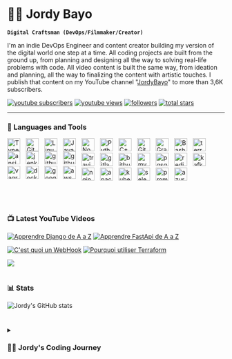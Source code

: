 <!-- # DevOps-Research
This Repo Contains Learning files for differents technologies in devops field

### Learning Path 

##### DevOps Starter

+ Learn Continuous Integration & Continuous Delivery ✔
  + Jenkins ✔
  + Github action ✔
+ Deploy real projet using CI/CD
  + Azure DevOps ✔
  + AWS OpsWork 
  + Run a Controlled Deploy With AWS Elastic Beanstalk 
  + Deploying a PHP Application Using AWS OpsWorks
+ Master Git
  + Commmits ✔
  + Branchings ✔
  + Workflows ✔
+ Learn Terraform
  + EC2 ✔
  + Teraform with AWS ✔
+ Learn JIRA ✔
  + jira ✔
  + learn agile, jira and agile methods ✔
  + Kanban and scrums methods ✔
  + jira dashboard ✔
+ 

##### DevOps Intermediate
+ DevOps CI /CD
+ Introduction to kubernetes
  + kubernetes glossary
  + deploy a stateless app
+ Kubernetes tools
  + Helm
  + GitOps
  + Istio
  + knative
  + prometheus
  + Grafana# devops -->


# 🏄‍♂️ Jordy Bayo

**`Digital Craftsman (DevOps/Filmmaker/Creator)`**

I'm an indie DevOps Engineer and content creator building my version of the digital world one step at a time. All coding projects are built from the ground up, from planning and designing all the way to solving real-life problems with code. All video content is built the same way, from ideation and planning, all the way to finalizing the content with artistic touches. I publish that content on my YouTube channel "[JordyBayo][youtube]" to more than 3,6K subscribers.

   <p align="left">
      <a href="https://www.youtube.com/c/jordybayo?sub_confirmation=1">
         <img alt="youtube subscribers" title="Subscribe to my YouTube channel" src="https://custom-icon-badges.demolab.com/youtube/channel/subscribers/UCaYBAKpckm_6OSs7rJNGodQ?color=%23E05D44&label=SUBSCRIBE&logo=video&logoColor=white&style=for-the-badge&labelColor=CE4630"/></a> 
      <a href="https://www.youtube.com/c/jordybayo">
         <img alt="youtube views" title="YouTube views" src="https://custom-icon-badges.demolab.com/youtube/channel/views/UCaYBAKpckm_6OSs7rJNGodQ?color=%23E1AD0E&logo=eye&logoColor=white&style=for-the-badge&labelColor=C79600"/></a> 
      <a href="https://github.com/ForrestKnight?tab=followers">
         <img alt="followers" title="Follow me on Github" src="https://custom-icon-badges.demolab.com/github/followers/jordybayo?color=236ad3&labelColor=1155ba&style=for-the-badge&logo=person-add&label=Follow&logoColor=white"/></a>
      <a href="https://github.com/jordybayo?tab=repositories&sort=stargazers">
         <img alt="total stars" title="Total stars on GitHub" src="https://custom-icon-badges.demolab.com/github/stars/jordybayo?color=55960c&style=for-the-badge&labelColor=488207&logo=star"/></a>
   </p>

---

### 🧰 Languages and Tools  

<img align="left" alt="TypeScript" width="30px" style="padding-right:10px;" src="https://cdn.jsdelivr.net/gh/devicons/devicon/icons/typescript/typescript-plain.svg" />
<img align="left" alt="Git" width="30px" style="padding-right:10px;" src="https://cdn.jsdelivr.net/gh/devicons/devicon/icons/git/git-original.svg" />
<img align="left" alt="Linux" width="30px" style="padding-right:10px;" src="https://cdn.jsdelivr.net/gh/devicons/devicon/icons/linux/linux-original.svg" />
<img align="left" alt="JavaScript" width="30px" style="padding-right:10px;" src="https://cdn.jsdelivr.net/gh/devicons/devicon/icons/javascript/javascript-plain.svg" />
<img align="left" alt="NodeJS" width="30px" style="padding-right:10px;" src="https://cdn.jsdelivr.net/gh/devicons/devicon/icons/nodejs/nodejs-original.svg" />
<img align="left" alt="Python" width="30px" style="padding-right:10px;" src="https://cdn.jsdelivr.net/gh/devicons/devicon/icons/python/python-plain.svg" />
<img align="left" alt="C++" width="30px" style="padding-right:10px;" src="https://cdn.jsdelivr.net/gh/devicons/devicon/icons/cplusplus/cplusplus-line.svg" />
<img align="left" alt="GitHub" width="30px" style="padding-right:10px;" src="https://cdn.jsdelivr.net/gh/devicons/devicon/icons/github/github-original.svg" />
<img align="left" alt="Gradle" width="30px" style="padding-right:10px;" src="https://cdn.jsdelivr.net/gh/devicons/devicon/icons/gradle/gradle-plain.svg" />
<img align="left" alt="Bash" width="30px" style="padding-right:10px;" src="https://cdn.jsdelivr.net/gh/devicons/devicon/icons/bash/bash-original.svg" />  
<img align="left" alt="terraform" width="30px" style="padding-right:10px;" src="https://cdn.jsdelivr.net/gh/devicons/devicon/icons/terraform/terraform-original.svg" />
<img  align="left" alt="ansible" width="30px" style="padding-right:10px;" src="https://cdn.jsdelivr.net/gh/devicons/devicon/icons/ansible/ansible-original.svg" />
<img align="left" alt="jenkins" width="30px" style="padding-right:10px;"  src="https://cdn.jsdelivr.net/gh/devicons/devicon/icons/jenkins/jenkins-original.svg" />
<img align="left" alt="github" width="30px" style="padding-right:10px;" src="https://cdn.jsdelivr.net/gh/devicons/devicon/icons/github/github-original.svg" />
<img align="left" alt="github" width="30px" style="padding-right:10px;" src="https://cdn.jsdelivr.net/gh/devicons/devicon/icons/circleci/circleci-plain-wordmark.svg" />
<br> <br>
<img align="left" alt="travis" width="30px" style="padding-right:10px;" src="https://cdn.jsdelivr.net/gh/devicons/devicon/icons/travis/travis-plain-wordmark.svg" />
<img  align="left" alt="gitlab" width="30px" style="padding-right:10px;" src="https://cdn.jsdelivr.net/gh/devicons/devicon/icons/gitlab/gitlab-original-wordmark.svg" />
<img  align="left" alt="bitbucket" width="30px" style="padding-right:10px;" src="https://cdn.jsdelivr.net/gh/devicons/devicon/icons/bitbucket/bitbucket-original-wordmark.svg" />
<img  align="left" alt="mysql" width="30px" style="padding-right:10px;"  src="https://cdn.jsdelivr.net/gh/devicons/devicon/icons/mysql/mysql-original-wordmark.svg" />
<img  align="left" alt="pgsql" width="30px" style="padding-right:10px;"  src="https://cdn.jsdelivr.net/gh/devicons/devicon/icons/postgresql/postgresql-original.svg" />
<img  align="left" alt="redis" width="30px" style="padding-right:10px;" src="https://cdn.jsdelivr.net/gh/devicons/devicon/icons/redis/redis-original.svg" />
<img  align="left" alt="kafka" width="30px" style="padding-right:10px;"  src="https://cdn.jsdelivr.net/gh/devicons/devicon/icons/apachekafka/apachekafka-original-wordmark.svg" />
<img align="left" alt="vagrant" width="30px" style="padding-right:10px;"  src="https://cdn.jsdelivr.net/gh/devicons/devicon/icons/vagrant/vagrant-original.svg" />
<img  align="left" alt="docker" width="30px" style="padding-right:10px;" src="https://cdn.jsdelivr.net/gh/devicons/devicon/icons/docker/docker-original.svg" />
<img align="left" alt="googlecloud" width="30px" style="padding-right:10px;"  src="https://cdn.jsdelivr.net/gh/devicons/devicon/icons/googlecloud/googlecloud-original.svg" />
<img align="left" alt="aws" width="30px" style="padding-right:10px;" src="https://cdn.jsdelivr.net/gh/devicons/devicon/icons/amazonwebservices/amazonwebservices-original-wordmark.svg" />
<br> <br>
<img align="left" alt="nginx" width="30px" style="padding-right:10px;"  src="https://cdn.jsdelivr.net/gh/devicons/devicon/icons/nginx/nginx-original.svg" />
<img align="left" alt="apache" width="30px" style="padding-right:10px;" src="https://cdn.jsdelivr.net/gh/devicons/devicon/icons/apache/apache-original-wordmark.svg" />
<img align="left" alt="kubernetes " width="30px" style="padding-right:10px;"  src="https://cdn.jsdelivr.net/gh/devicons/devicon/icons/kubernetes/kubernetes-plain-wordmark.svg" />
<img align="left" alt="selenium " width="30px" style="padding-right:10px;"  src="https://cdn.jsdelivr.net/gh/devicons/devicon/icons/selenium/selenium-original.svg" />
<img align="left" alt="prometheus " width="30px" style="padding-right:10px;" src="https://cdn.jsdelivr.net/gh/devicons/devicon/icons/prometheus/prometheus-original.svg" />
<img align="left" alt="azure " width="30px" style="padding-right:10px;"  src="https://cdn.jsdelivr.net/gh/devicons/devicon/icons/azure/azure-original.svg" />
<br> <br><br> <br>


#

### 📺 Latest YouTube Videos

<!-- BEGIN YOUTUBE-CARDS -->
[![Apprendre Django de A a Z](https://ytcards.demolab.com/?id=vk6hvBETCDo&title=Apprendre+Django+De+A+a+Z+en+3H&lang=en&timestamp=1667250900&background_color=%230d1117&title_color=%23ffffff&stats_color=%23dedede&width=250&duration=434 "Apprendre Django en 3H")](https://www.youtube.com/watch?v=vk6hvBETCDo&t=50s&ab_channel=JordyBayo)
[![Apprendre FastApi de A a Z](https://ytcards.demolab.com/?id=7D_0JTeaKWg&title=Apprendre+FastApi+De+A+a+Z+en+3H&lang=en&timestamp=1667250900&background_color=%230d1117&title_color=%23ffffff&stats_color=%23dedede&width=250&duration=434 "Apprendre Django en 3H")](https://www.youtube.com/watch?v=7D_0JTeaKWg&t=2027s&ab_channel=JordyBayo)

[![C'est quoi un WebHook](https://ytcards.demolab.com/?id=4dQT-yQA7T4&title=C'est+quoi+un+Webhook&lang=en&timestamp=1667250900&background_color=%230d1117&title_color=%23ffffff&stats_color=%23dedede&width=250&duration=434 "c'est quoi un webhook")](https://youtu.be/4dQT-yQA7T4)
[![Pourquoi utiliser Terraform](https://ytcards.demolab.com/?id=gSqheRejhdE&title=Pourquoi+utiliser+Terraform&lang=en&timestamp=1663770604&background_color=%230d1117&title_color=%23ffffff&stats_color=%23dedede&width=250&duration=655 "Pourquoi utiliser Terraform")](https://youtu.be/gSqheRejhdE)

<!-- END YOUTUBE-CARDS -->

[<img src="https://custom-icon-badges.demolab.com/badge/-Subscribe%20For%20More-red?style=for-the-badge&logo=video&logoColor=white"/>](https://www.youtube.com/c/jordybayo?sub_confirmation=1)

#

### 📊 Stats

![Jordy's GitHub stats](https://github-readme-stats.vercel.app/api?username=jordybayo&show_icons=true&theme=gruvbox)

<!-- ![GitHub Streak](https://streak-stats.demolab.com?user=ForrestKnight&theme=gruvbox&border_radius=4.5) -->

#

<details>
 <summary><h3>👨‍💻 Jordy's Coding Journey</h3></summary>
   I started my coding journey as a naive computer science student with a passion to learn everything I could about this programming world - code, unix, linux, theory. And all the while, teaching myself iOS development with a dream to build my own app, but that soon got overshadowed by my desire to excel in Python. A desire that landed me a full-stack software engineering job upon graduation. However, I had another desire I had been pursuing throughout this time - YouTube content creation. I eventually ended up quitting my software engineering job to pursue YouTube full-time, and that has been my focus ever since. But there's something that's always bothered me about my journey - abandoning my dream of building my own app to pursue the safe route, a job. Now I've already taken the leap away from that safety net into this uncomfortable, unexplored world that it being a creator. And it worked out, but again, it became comfortable. It's easier to create a video than go out on a ledge and build my own product. I do have to eat, at the end of the day, but I think it's time. It's time to get uncomfortable again. I have a burning desire to get back on the horse, and fulfill that dream younger me had of building my own app, my own product. And in order to do that, I'll be implmementing a few measures to streamline my YouTube content to focus more time on fulfilling that dream - a dream that I'll be ready to tackle in 2023 due to the measure I'm putting in place now until the end of 2022. Don't wait up, because I'm coming.

[website]: https://wivroo.com
[youtube]: https://youtube.com/jordybayo

[website]: https://www.bbraingroup.com
[twitter]: https://twitter.com/jordyBayo
[youtube]: https://youtube.com/youngdevps
[instagram]: https://instagram.com/youngdevps
[linkedin]: https://linkedin.com/in/jordyBayo
[webdevplaylist]: https://www.youtube.com/playlist?list=PLkwxH9e_vrAJ0WbEsFA9W3I1W-g_BTsbt
[jsplaylist]: https://www.youtube.com/playlist?list=PLkwxH9e_vrALRJKu7wfXby3MKeflhTu6B
[cssplaylist]: https://www.youtube.com/playlist?list=PLkwxH9e_vrALSdvZuEh6gqQdmDoDIoqz4
[reactplaylist]: https://www.youtube.com/playlist?list=PLkwxH9e_vrAK4TdffpxKY3QGyHCpxFcQ0
